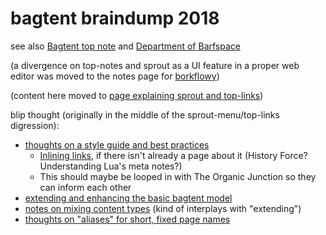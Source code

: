 # bagtent braindump 2018

see also [Bagtent top note][BTN] and [Department of Barfspace][DoB]

[BTN]: ba00b8cb-9d05-4aef-bd50-0990f82dd723.md
[DoB]: eb1e81f8-5939-4f85-9930-418044018a75.md

(a divergence on top-notes and sprout as a UI feature in a proper web editor was moved to the notes page for [borkflowy][])

[borkflowy]: a8e3a3e4-a5d3-4407-8cd7-fd1d7df02bd7.md

(content here moved to [page explaining sprout and top-links][stl])

[stl]: 31396cb8-8b5e-4433-9174-c06b0bb0a9ed.md

blip thought (originally in the middle of the sprout-menu/top-links digression):

  - [thoughts on a style guide and best practices](70fa4c0d-914b-4e59-9a26-e1b3c99573e6.md)
    - [Inlining links](a4e46084-4a99-4eee-a40a-794ddcdbf1d8.md), if there isn't already a page about it (History Force? Understanding Lua's meta notes?)
    - This should maybe be looped in with The Organic Junction so they can inform each other
  - [extending and enhancing the basic bagtent model](539e354a-b20e-4ea3-9bdc-14cddac5cd76.md)
  - [notes on mixing content types](b2dade14-8a6c-4643-9fdb-2fc6b441016c.md) (kind of interplays with "extending")
  - [thoughts on "aliases" for short, fixed page names](6dfcd6df-31e9-46bb-9b75-d750a5456de8.md)
